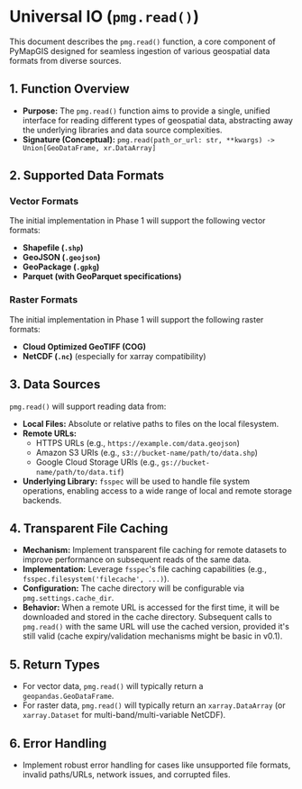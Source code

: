 # Universal IO (`pmg.read()`)

This document describes the `pmg.read()` function, a core component of PyMapGIS designed for seamless ingestion of various geospatial data formats from diverse sources.

## 1. Function Overview

*   **Purpose:** The `pmg.read()` function aims to provide a single, unified interface for reading different types of geospatial data, abstracting away the underlying libraries and data source complexities.
*   **Signature (Conceptual):** `pmg.read(path_or_url: str, **kwargs) -> Union[GeoDataFrame, xr.DataArray]`

## 2. Supported Data Formats

### Vector Formats

The initial implementation in Phase 1 will support the following vector formats:

*   **Shapefile (`.shp`)**
*   **GeoJSON (`.geojson`)**
*   **GeoPackage (`.gpkg`)**
*   **Parquet (with GeoParquet specifications)**

### Raster Formats

The initial implementation in Phase 1 will support the following raster formats:

*   **Cloud Optimized GeoTIFF (COG)**
*   **NetCDF (`.nc`)** (especially for xarray compatibility)

## 3. Data Sources

`pmg.read()` will support reading data from:

*   **Local Files:** Absolute or relative paths to files on the local filesystem.
*   **Remote URLs:**
    *   HTTPS URLs (e.g., `https://example.com/data.geojson`)
    *   Amazon S3 URIs (e.g., `s3://bucket-name/path/to/data.shp`)
    *   Google Cloud Storage URIs (e.g., `gs://bucket-name/path/to/data.tif`)
*   **Underlying Library:** `fsspec` will be used to handle file system operations, enabling access to a wide range of local and remote storage backends.

## 4. Transparent File Caching

*   **Mechanism:** Implement transparent file caching for remote datasets to improve performance on subsequent reads of the same data.
*   **Implementation:** Leverage `fsspec`'s file caching capabilities (e.g., `fsspec.filesystem('filecache', ...)`).
*   **Configuration:** The cache directory will be configurable via `pmg.settings.cache_dir`.
*   **Behavior:** When a remote URL is accessed for the first time, it will be downloaded and stored in the cache directory. Subsequent calls to `pmg.read()` with the same URL will use the cached version, provided it's still valid (cache expiry/validation mechanisms might be basic in v0.1).

## 5. Return Types

*   For vector data, `pmg.read()` will typically return a `geopandas.GeoDataFrame`.
*   For raster data, `pmg.read()` will typically return an `xarray.DataArray` (or `xarray.Dataset` for multi-band/multi-variable NetCDF).

## 6. Error Handling

*   Implement robust error handling for cases like unsupported file formats, invalid paths/URLs, network issues, and corrupted files.
```
